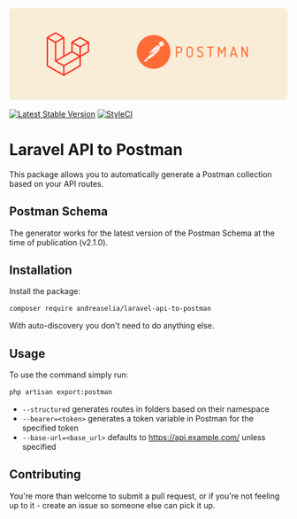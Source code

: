 ![Laravel API to Postman Header](/header.png)

[![Latest Stable Version](https://poser.pugx.org/andreaselia/laravel-api-to-postman/v)](//packagist.org/packages/andreaselia/laravel-api-to-postman)
[![StyleCI](https://github.styleci.io/repos/323709695/shield?branch=master)](https://github.styleci.io/repos/323709695?branch=master)

# Laravel API to Postman

This package allows you to automatically generate a Postman collection based on your API routes.

## Postman Schema

The generator works for the latest version of the Postman Schema at the time of publication (v2.1.0).

## Installation

Install the package:

```bash
composer require andreaselia/laravel-api-to-postman
```

With auto-discovery you don't need to do anything else.

## Usage

To use the command simply run:

```bash
php artisan export:postman
```

- `--structured` generates routes in folders based on their namespace
- `--bearer=<token>` generates a token variable in Postman for the specified token
- `--base-url=<base_url>` defaults to https://api.example.com/ unless specified

## Contributing

You're more than welcome to submit a pull request, or if you're not feeling up to it - create an issue so someone else can pick it up.
